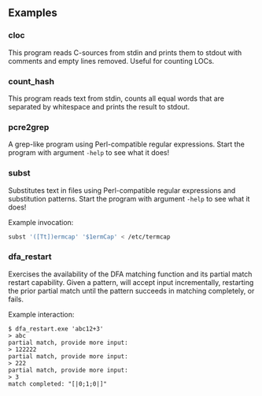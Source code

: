 ## Examples

### cloc

This program reads C-sources from stdin and prints them to stdout with
comments and empty lines removed.  Useful for counting LOCs.

### count_hash

This program reads text from stdin, counts all equal words that are separated by
whitespace and prints the result to stdout.

### pcre2grep

A grep-like program using Perl-compatible regular expressions.  Start the
program with argument `-help` to see what it does!

### subst

Substitutes text in files using Perl-compatible regular expressions and
substitution patterns.  Start the program with argument `-help` to see what it
does!

Example invocation:

```sh
subst '([Tt])ermcap' '$1ermCap' < /etc/termcap
```

### dfa_restart

Exercises the availability of the DFA matching function and its partial
match restart capability.  Given a pattern, will accept input incrementally,
restarting the prior partial match until the pattern succeeds in matching
completely, or fails.

Example interaction:

```
$ dfa_restart.exe 'abc12+3'
> abc
partial match, provide more input:
> 122222
partial match, provide more input:
> 222
partial match, provide more input:
> 3
match completed: "[|0;1;0|]"
```
